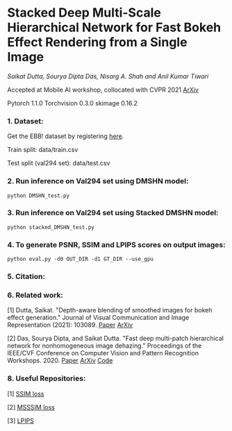 # Stacked Deep Multi-Scale Hierarchical Network for Fast Bokeh Effect Rendering from a Single Image
_Saikat Dutta, Sourya Dipta Das, Nisarg A. Shah and Anil Kumar Tiwari_

Accepted at Mobile AI workshop, collocated with CVPR 2021 [ArXiv]()

Pytorch 1.1.0 Torchvision 0.3.0 skimage 0.16.2

### 1. Dataset:

Get the EBB! dataset by registering [here](https://competitions.codalab.org/competitions/24716).

Train split: data/train.csv

Test split (val294 set): data/test.csv 

### 2. Run inference on Val294 set using DMSHN model:
```
python DMSHN_test.py
```
### 3. Run inference on Val294 set using Stacked DMSHN model:
```
python stacked_DMSHN_test.py
```
### 4. To generate PSNR, SSIM and LPIPS scores on output images:
```
python eval.py -d0 OUT_DIR -d1 GT_DIR --use_gpu 
```
### 5. Citation:

### 6. Related work:

[1] Dutta, Saikat. "Depth-aware blending of smoothed images for bokeh effect generation." Journal of Visual Communication and Image Representation (2021): 103089. [Paper](https://www.sciencedirect.com/science/article/abs/pii/S1047320321000511) [ArXiv](https://arxiv.org/abs/2005.14214)

[2] Das, Sourya Dipta, and Saikat Dutta. "Fast deep multi-patch hierarchical network for nonhomogeneous image dehazing." Proceedings of the IEEE/CVF Conference on Computer Vision and Pattern Recognition Workshops. 2020. [Paper](https://openaccess.thecvf.com/content_CVPRW_2020/html/w31/Das_Fast_Deep_Multi-Patch_Hierarchical_Network_for_Nonhomogeneous_Image_Dehazing_CVPRW_2020_paper.html) [ArXiv](https://arxiv.org/abs/2005.05999) [Code](https://github.com/diptamath/Nonhomogeneous_Image_Dehazing)


### 8. Useful Repositories:

[1] [SSIM loss](https://github.com/Po-Hsun-Su/pytorch-ssim)

[2] [MSSSIM loss](https://github.com/jorge-pessoa/pytorch-msssim)

[3] [LPIPS](https://github.com/richzhang/PerceptualSimilarity)

